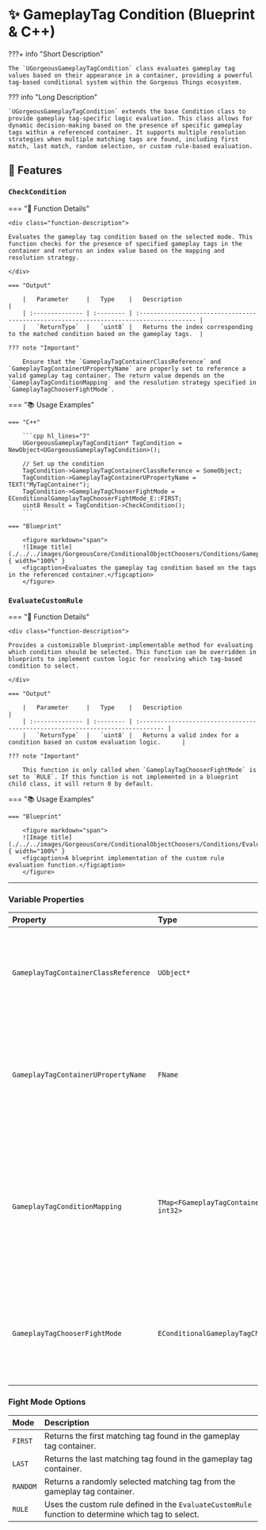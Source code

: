 # ✨ GameplayTag Condition (Blueprint & C++)

???+ info "Short Description"

    The `UGorgeousGameplayTagCondition` class evaluates gameplay tag values based on their appearance in a container, providing a powerful tag-based conditional system within the Gorgeous Things ecosystem.

??? info "Long Description"

    `UGorgeousGameplayTagCondition` extends the base Condition class to provide gameplay tag-specific logic evaluation. This class allows for dynamic decision-making based on the presence of specific gameplay tags within a referenced container. It supports multiple resolution strategies when multiple matching tags are found, including first match, last match, random selection, or custom rule-based evaluation.

##   🚀 Features

### `CheckCondition`
=== "📝 Function Details"

    <div class="function-description">

    Evaluates the gameplay tag condition based on the selected mode. This function checks for the presence of specified gameplay tags in the container and returns an index value based on the mapping and resolution strategy.

    </div>

    === "Output"

        |   Parameter     |   Type    |   Description                                                                           |
        | :-------------- | :-------- | :-------------------------------------------------------------------------------------- |
        |   `ReturnType`  |   `uint8` |   Returns the index corresponding to the matched condition based on the gameplay tags.  |
    
    ??? note "Important"

        Ensure that the `GameplayTagContainerClassReference` and `GameplayTagContainerUPropertyName` are properly set to reference a valid gameplay tag container. The return value depends on the `GameplayTagConditionMapping` and the resolution strategy specified in `GameplayTagChooserFightMode`.

=== "📚 Usage Examples"

    === "C++"

        ```cpp hl_lines="7"
        UGorgeousGameplayTagCondition* TagCondition = NewObject<UGorgeousGameplayTagCondition>();
        
        // Set up the condition
        TagCondition->GameplayTagContainerClassReference = SomeObject;
        TagCondition->GameplayTagContainerUPropertyName = TEXT("MyTagContainer");
        TagCondition->GameplayTagChooserFightMode = EConditionalGameplayTagChooserFightMode_E::FIRST;
        uint8 Result = TagCondition->CheckCondition();
        ```
    
    === "Blueprint"

        <figure markdown="span">
        ![Image title](./../../images/GorgeousCore/ConditionalObjectChoosers/Conditions/GameplayTagCheckCondition.png){ width="100%" }
        <figcaption>Evaluates the gameplay tag condition based on the tags in the referenced container.</figcaption>
        </figure>

### `EvaluateCustomRule`
=== "📝 Function Details"

    <div class="function-description">

    Provides a customizable blueprint-implementable method for evaluating which condition should be selected. This function can be overridden in blueprints to implement custom logic for resolving which tag-based condition to select.

    </div>

    === "Output"

        |   Parameter     |   Type    |   Description                                                                  |
        | :-------------- | :-------- | :----------------------------------------------------------------------------- |
        |   `ReturnType`  |   `uint8` |   Returns a valid index for a condition based on custom evaluation logic.      |
    
    ??? note "Important"

        This function is only called when `GameplayTagChooserFightMode` is set to `RULE`. If this function is not implemented in a blueprint child class, it will return 0 by default.

=== "📚 Usage Examples"

    === "Blueprint"

        <figure markdown="span">
        ![Image title](./../../images/GorgeousCore/ConditionalObjectChoosers/Conditions/EvaluateCustomRule.png){ width="100%" }
        <figcaption>A blueprint implementation of the custom rule evaluation function.</figcaption>
        </figure>

---

###   Variable Properties

|   Property                        |   Type                                               |   Description                                                                                |
| :-------------------------------- | :--------------------------------------------------- | :------------------------------------------------------------------------------------------- |
|   `GameplayTagContainerClassReference` | `UObject*`                                      |   Reference to the class that contains the gameplay tag container property.                   |
|   `GameplayTagContainerUPropertyName`  | `FName`                                         |   The name of the property that holds the gameplay tag container within the referenced class. |
|   `GameplayTagConditionMapping`        | `TMap<FGameplayTagContainerWrapper_S, int32>`   |   Maps gameplay tag containers to condition indices. When a key container's tags are present in the referenced container, its value is returned. |
|   `GameplayTagChooserFightMode`        | `EConditionalGameplayTagChooserFightMode_E`    |   Determines how to resolve conflicts when multiple gameplay tags match in the container.      |

### Fight Mode Options

|   Mode      |   Description                                                                                   |
| :---------- | :---------------------------------------------------------------------------------------------- |
|   `FIRST`   |   Returns the first matching tag found in the gameplay tag container.                           |
|   `LAST`    |   Returns the last matching tag found in the gameplay tag container.                            |
|   `RANDOM`  |   Returns a randomly selected matching tag from the gameplay tag container.                     |
|   `RULE`    |   Uses the custom rule defined in the `EvaluateCustomRule` function to determine which tag to select. |

<style>
.function-description {
    margin-top: 0.5em;
    font-style: italic;
    color: #555;
}
</style>